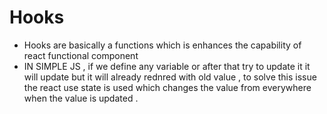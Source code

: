 # Hooks 

- Hooks are basically a functions which is  enhances the capability of react functional component 
- IN SIMPLE JS , if we define any variable or after that try to update it it will update but it will already rednred with old value , to solve this issue the react  use state is used which changes the value from everywhere when the value is updated .
